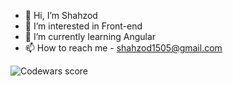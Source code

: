 - 👋 Hi, I’m Shahzod
- 👀 I’m interested in Front-end
- 🌱 I’m currently learning Angular
- 📫 How to reach me - shahzod1505@gmail.com 

<img src="https://www.codewars.com/users/rsschool_ShahzodK/badges/small" alt="Codewars score"/>
